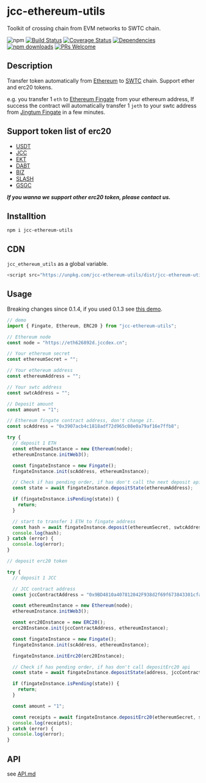 # jcc-ethereum-utils

Toolkit of crossing chain from EVM networks to SWTC chain.

![npm](https://img.shields.io/npm/v/jcc-ethereum-utils.svg)
[![Build Status](https://travis-ci.com/JCCDex/jcc-ethereum-utils.svg?branch=master)](https://travis-ci.com/JCCDex/jcc-ethereum-utils)
[![Coverage Status](https://coveralls.io/repos/github/JCCDex/jcc-ethereum-utils/badge.svg?branch=master)](https://coveralls.io/github/JCCDex/jcc-ethereum-utils?branch=master)
[![Dependencies](https://img.shields.io/david/JCCDex/jcc-ethereum-utils.svg?style=flat-square)](https://david-dm.org/JCCDex/jcc-ethereum-utils)
[![npm downloads](https://img.shields.io/npm/dm/jcc-ethereum-utils.svg)](http://npm-stat.com/charts.html?package=jcc-ethereum-utils)
[![PRs Welcome](https://img.shields.io/badge/PRs-welcome-brightgreen.svg?style=flat-square)](http://makeapullrequest.com)

## Description

Transfer token automatically from [Ethereum](https://www.ethereum.org/) to [SWTC](http://swtc.top/index.html#/) chain. Support ether and erc20 tokens.

e.g. you transfer 1 `eth` to [Ethereum Fingate](https://etherscan.io/address/0x3907acb4c1818adf72d965c08e0a79af16e7ffb8) from your ethereum address, If success the contract will automatically transfer 1 `jeth` to your swtc address from [Jingtum Fingate](https://swtcscan.jccdex.cn/#/wallet/?wallet=jsk45ksJZUB7durZrLt5e86Eu2gtiXNRN4) in a few minutes.

## Support token list of erc20

- [USDT](https://etherscan.io/address/0xdAC17F958D2ee523a2206206994597C13D831ec7)
- [JCC](https://etherscan.io/address/0x9BD4810a407812042F938d2f69f673843301cfa6)
- [EKT](https://etherscan.io/address/0xBAb165dF9455AA0F2AeD1f2565520B91DDadB4c8)
- [DABT](https://etherscan.io/address/0x1C6890825880566dd6Ad88147E0a6acE7930b7c0)
- [BIZ](https://etherscan.io/address/0x399f9A95305114efAcB91d1d6C02CBe234dD36aF)
- [SLASH](https://etherscan.io/address/0xE222e2e3517f5AF5e3abc667adF14320C848D6dA)
- [GSGC](https://etherscan.io/address/0x0ec2a5ec6a976d6d4c101fb647595c9d8d21779e)

**_If you wanna we support other erc20 token, please contact us._**

## Installtion

```shell
npm i jcc-ethereum-utils
```

## CDN

`jcc_ethereum_utils` as a global variable.

```javascript
<script src="https://unpkg.com/jcc-ethereum-utils/dist/jcc-ethereum-utils.min.js"></script>
```

## Usage

Breaking changes since 0.1.4, if you used 0.1.3 see [this demo](https://github.com/JCCDex/jcc-ethereum-utils/blob/master/docs/demo_below_0.1.4.md).

```javascript
// demo
import { Fingate, Ethereum, ERC20 } from "jcc-ethereum-utils";

// Ethereum node
const node = "https://eth626892d.jccdex.cn";

// Your ethereum secret
const ethereumSecret = "";

// Your ethereum address
const ethereumAddress = "";

// Your swtc address
const swtcAddress = "";

// Deposit amount
const amount = "1";

// Ethereum fingate contract address, don't change it.
const scAddress = "0x3907acb4c1818adf72d965c08e0a79af16e7ffb8";

try {
  // deposit 1 ETH
  const ethereumInstance = new Ethereum(node);
  ethereumInstance.initWeb3();

  const fingateInstance = new Fingate();
  fingateInstance.init(scAddress, ethereumInstance);

  // Check if has pending order, if has don't call the next deposit api
  const state = await fingateInstance.depositState(ethereumAddress);

  if (fingateInstance.isPending(state)) {
    return;
  }

  // start to transfer 1 ETH to fingate address
  const hash = await fingateInstance.deposit(ethereumSecret, swtcAddress, amount);
  console.log(hash);
} catch (error) {
  console.log(error);
}

// deposit erc20 token

try {
  // deposit 1 JCC

  // JCC contract address
  const jccContractAddress = "0x9BD4810a407812042F938d2f69f673843301cfa6";

  const ethereumInstance = new Ethereum(node);
  ethereumInstance.initWeb3();

  const erc20Instance = new ERC20();
  erc20Instance.init(jccContractAddress, ethereumInstance);

  const fingateInstance = new Fingate();
  fingateInstance.init(scAddress, ethereumInstance);

  fingateInstance.initErc20(erc20Instance);

  // Check if has pending order, if has don't call depositErc20 api
  const state = await fingateInstance.depositState(address, jccContractAddress);

  if (fingateInstance.isPending(state)) {
    return;
  }

  const amount = "1";

  const receipts = await fingateInstance.depositErc20(ethereumSecret, swtcAddress, amount);
  console.log(receipts);
} catch (error) {
  console.log(error);
}
```

## API

see [API.md](https://github.com/JCCDex/jcc-ethereum-utils/blob/master/docs/API.md)
